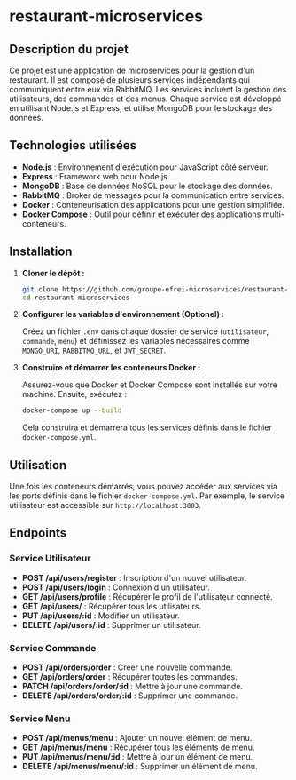 # restaurant-microservices

## Description du projet

Ce projet est une application de microservices pour la gestion d'un restaurant. Il est composé de plusieurs services indépendants qui communiquent entre eux via RabbitMQ. Les services incluent la gestion des utilisateurs, des commandes et des menus. Chaque service est développé en utilisant Node.js et Express, et utilise MongoDB pour le stockage des données.

## Technologies utilisées

- **Node.js** : Environnement d'exécution pour JavaScript côté serveur.
- **Express** : Framework web pour Node.js.
- **MongoDB** : Base de données NoSQL pour le stockage des données.
- **RabbitMQ** : Broker de messages pour la communication entre services.
- **Docker** : Conteneurisation des applications pour une gestion simplifiée.
- **Docker Compose** : Outil pour définir et exécuter des applications multi-conteneurs.

## Installation

1. **Cloner le dépôt :**

   ```bash
   git clone https://github.com/groupe-efrei-microservices/restaurant-microservices.git
   cd restaurant-microservices
   ```

2. **Configurer les variables d'environnement (Optionel) :**

   Créez un fichier `.env` dans chaque dossier de service (`utilisateur`, `commande`, `menu`) et définissez les variables nécessaires comme `MONGO_URI`, `RABBITMQ_URL`, et `JWT_SECRET`.

3. **Construire et démarrer les conteneurs Docker :**

   Assurez-vous que Docker et Docker Compose sont installés sur votre machine. Ensuite, exécutez :

   ```bash
   docker-compose up --build
   ```

   Cela construira et démarrera tous les services définis dans le fichier `docker-compose.yml`.

## Utilisation

Une fois les conteneurs démarrés, vous pouvez accéder aux services via les ports définis dans le fichier `docker-compose.yml`. Par exemple, le service utilisateur est accessible sur `http://localhost:3003`.

## Endpoints

### Service Utilisateur

- **POST /api/users/register** : Inscription d'un nouvel utilisateur.
- **POST /api/users/login** : Connexion d'un utilisateur.
- **GET /api/users/profile** : Récupérer le profil de l'utilisateur connecté.
- **GET /api/users/** : Récupérer tous les utilisateurs.
- **PUT /api/users/:id** : Modifier un utilisateur.
- **DELETE /api/users/:id** : Supprimer un utilisateur.

### Service Commande

- **POST /api/orders/order** : Créer une nouvelle commande.
- **GET /api/orders/order** : Récupérer toutes les commandes.
- **PATCH /api/orders/order/:id** : Mettre à jour une commande.
- **DELETE /api/orders/order/:id** : Supprimer une commande.

### Service Menu

- **POST /api/menus/menu** : Ajouter un nouvel élément de menu.
- **GET /api/menus/menu** : Récupérer tous les éléments de menu.
- **PUT /api/menus/menu/:id** : Mettre à jour un élément de menu.
- **DELETE /api/menus/menu/:id** : Supprimer un élément de menu.
